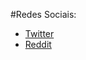 #Redes Sociais:
 - [Twitter](https://twitter.com/EduAAPimenta)
 - [Reddit](https://www.reddit.com/user/FootTunic)
 
